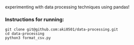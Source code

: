 experimenting with data processing techniques using pandas!

### Instructions for running:
```
git clone git@github.com:aki0501/data-processing.git
cd data-processing
python3 format_csv.py
```


